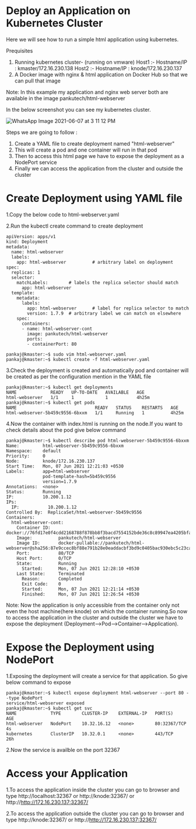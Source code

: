 # Deploy an Application on Kubernetes Cluster
Here we will see how to run a simple html application using kubernetes.

Prequisites
1. Running kubernetes cluster- (running on vmware)
   Host1 :- Hostname/IP : kmaster/172.16.230.138
   Host2 :- Hostname/IP : knode/172.16.230.137
3. A Docker image with nginx & html application on Docker Hub so that we can pull that image 
 
Note: In this example my application and nginx web server both are available in the image pankutech/html-webserver

In the below screenshot you can see my kubernetes cluster.

![WhatsApp Image 2021-06-07 at 3 11 12 PM](https://user-images.githubusercontent.com/76647860/120997531-e9711b80-c7a4-11eb-8739-b2aba4562fc7.jpeg)

Steps we are going to follow :
1. Create a YAML file to create deployment named "html-webserver"
2. This will create a pod and one container will run in that pod
3. Then to access this html page we have to expose the deployment as a NodePort service
4. Finally we can access the application from the cluster and outside the cluster 


# Create Deployment using YAML file
1.Copy the below code to html-webserver.yaml

2.Run the kubectl create command to create deployment

```console
apiVersion: apps/v1
kind: Deployment
metadata:
  name: html-webserver
  labels:
    app: html-webserver          # arbitrary label on deployment
spec:
  replicas: 1
  selector:
    matchLabels:        # labels the replica selector should match
      app: html-webserver
  template:
    metadata:
      labels:
        app: html-webserver      # label for replica selector to match
        version: 1.7.9  # arbitrary label we can match on elsewhere
    spec:
      containers:
      - name: html-webserver-cont
        image: pankutech/html-webserver
        ports:
        - containerPort: 80
```

```console
pankaj@kmaster:~$ sudo vim html-webserver.yaml
pankaj@kmaster:~$ kubectl create -f html-webserver.yaml
```
3.Check the deployment is created and automatically pod and container will be created as per the configuration mention in the YAML file
```console
pankaj@kmaster:~$ kubectl get deployments
NAME             READY   UP-TO-DATE   AVAILABLE   AGE
html-webserver   1/1     1            1           4h25m
pankaj@kmaster:~$ kubectl get pods
NAME                              READY   STATUS    RESTARTS   AGE
html-webserver-5b459c9556-6bxxm   1/1     Running   1          4h25m

```
4.Now the container with index.html is running on the node.If you want to check details about the pod give below command
```console
pankaj@kmaster:~$ kubectl describe pod html-webserver-5b459c9556-6bxxm
Name:         html-webserver-5b459c9556-6bxxm
Namespace:    default
Priority:     0
Node:         knode/172.16.230.137
Start Time:   Mon, 07 Jun 2021 12:21:03 +0530
Labels:       app=html-webserver
              pod-template-hash=5b459c9556
              version=1.7.9
Annotations:  <none>
Status:       Running
IP:           10.200.1.12
IPs:
  IP:           10.200.1.12
Controlled By:  ReplicaSet/html-webserver-5b459c9556
Containers:
  html-webserver-cont:
    Container ID:   docker://76fd17e0f4cdd2168788f878bb8f3bacd7554152bde36c8c89947ea4205bfa11
    Image:          pankutech/html-webserver
    Image ID:       docker-pullable://pankutech/html-webserver@sha256:87e9ccec8bf88e791b28e0eaddacbf3bd9c0405bac930ebc5c23ca0d4ee3ff04
    Port:           80/TCP
    Host Port:      0/TCP
    State:          Running
      Started:      Mon, 07 Jun 2021 12:28:10 +0530
    Last State:     Terminated
      Reason:       Completed
      Exit Code:    0
      Started:      Mon, 07 Jun 2021 12:21:14 +0530
      Finished:     Mon, 07 Jun 2021 12:26:54 +0530
```

Note: Now the application is only accessible from the container only not even the host machine(here knode) on which the container running.So now to access the application in the cluster and outside the cluster we have to expose the deployment (Deployment-->Pod-->Container-->Application).

# Expose the Deployment using NodePort
1.Exposing the deployment will create a service for that application. So give below command to expose 
```console
pankaj@kmaster:~$ kubectl expose deployment html-webserver --port 80 --type NodePort
service/html-webserver exposed
pankaj@kmaster:~$ kubectl get svc
NAME             TYPE        CLUSTER-IP    EXTERNAL-IP   PORT(S)        AGE
html-webserver   NodePort    10.32.16.12   <none>        80:32367/TCP   4s
kubernetes       ClusterIP   10.32.0.1     <none>        443/TCP        26h
```
2.Now the service is availble on the port 32367

# Access your Application
1.To access the application inside the cluster you can go to browser and type
  http://localhost:32367 or http://knode:32367/ or http://http://172.16.230.137:32367/
  
2.To access the application outside the cluster you can go to browser and type
  http://knode:32367/ or http://http://172.16.230.137:32367/
